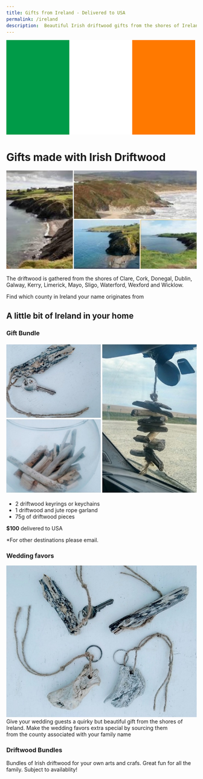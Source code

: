 ```yaml
---
title: Gifts from Ireland - Delivered to USA
permalink: /ireland
description:  Beautiful Irish driftwood gifts from the shores of Ireland
---
```

<IMG alt='Driftwood Art, Crafts and Gifts from Ireland' SRC='/ireland-flag-small.jpg' class='flag-header' />


# Gifts made with Irish Driftwood 

![Coastline of Ireland](/assets/images/ireland1.jpg)

The driftwood is gathered from the shores of
 Clare, Cork, Donegal, Dublin, Galway, 
Kerry, Limerick, Mayo, Sligo, Waterford,
 Wexford and Wicklow.

Find which county in Ireland your name originates from

## A little bit of Ireland in your home

### Gift Bundle

![Irish gifts](/assets/images/bundle-680.jpg)

- 2 driftwood keyrings or keychains
- 1 driftwood and jute rope garland 
- 75g of driftwood pieces

__$100__ delivered to USA

*For other destinations please email.



### Wedding favors
![Iish Wedding Favor Gift from Ireland](/assets/images/keyring2-680.jpg)
Give your wedding guests a quirky but beautiful 
gift from the shores of Ireland. 
Make the wedding favors extra special by sourcing them  
from the county associated with your family name


### Driftwood Bundles 
Bundles of Irish driftwood for your own arts and crafs. Great fun for all the family. Subject to availablity!

